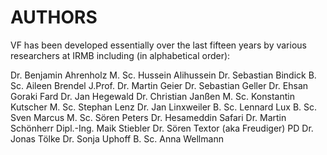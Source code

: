 # AUTHORS
VF has been developed essentially over the last fifteen years by various researchers at IRMB including (in alphabetical order):

Dr. Benjamin Ahrenholz
M. Sc. Hussein Alihussein
Dr. Sebastian Bindick
B. Sc. Aileen Brendel
J.Prof. Dr. Martin Geier
Dr. Sebastian Geller
Dr. Ehsan Goraki Fard
Dr. Jan Hegewald
Dr. Christian Janßen
M. Sc. Konstantin Kutscher
M. Sc. Stephan Lenz
Dr. Jan Linxweiler
B. Sc. Lennard Lux
B. Sc. Sven Marcus
M. Sc. Sören Peters
Dr. Hesameddin Safari
Dr. Martin Schönherr
Dipl.-Ing. Maik Stiebler
Dr. Sören Textor (aka Freudiger)
PD Dr. Jonas Tölke
Dr. Sonja Uphoff
B. Sc. Anna Wellmann